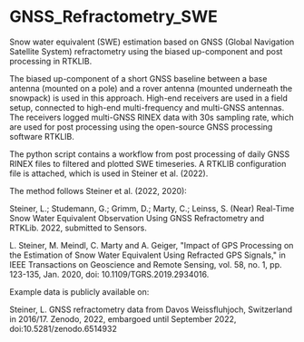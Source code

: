 # GNSS_Refractometry_SWE

Snow water equivalent (SWE) estimation based on GNSS (Global Navigation Satellite System) refractometry using the biased up-component and post processing in RTKLIB.


The biased up-component of a short GNSS baseline between a base antenna (mounted on a pole) and a rover antenna (mounted underneath the snowpack) is used in this approach. High-end receivers are used in a field setup, connected to high-end multi-frequency and multi-GNSS antennas. The receivers logged multi-GNSS RINEX data with 30s sampling rate, which are used for post processing using the open-source GNSS processing software RTKLIB. 


The python script contains a workflow from post processing of daily GNSS RINEX files to filtered and plotted SWE timeseries. A RTKLIB configuration file is attached, which is used in Steiner et al. (2022).



The method follows Steiner et al. (2022, 2020): 

Steiner, L.; Studemann, G.; Grimm, D.; Marty, C.; Leinss, S. (Near) Real-Time Snow Water Equivalent Observation Using GNSS Refractometry and RTKLib. 2022, submitted to Sensors.

L. Steiner, M. Meindl, C. Marty and A. Geiger, "Impact of GPS Processing on the Estimation of Snow Water Equivalent Using Refracted GPS Signals," in IEEE Transactions on Geoscience and Remote Sensing, vol. 58, no. 1, pp. 123-135, Jan. 2020, doi: 10.1109/TGRS.2019.2934016.



Example data is publicly available on:

Steiner, L. GNSS refractometry data from Davos Weissfluhjoch, Switzerland in 2016/17. Zenodo, 2022, embargoed until September 2022, doi:10.5281/zenodo.6514932
